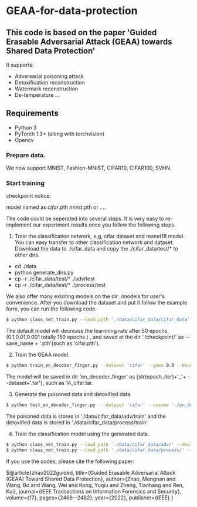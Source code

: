 # GEAA-for-data-protection
## This code is based on the paper 'Guided Erasable Adversarial Attack (GEAA) towards Shared Data Protection'

It supports:
- Adversarial poisoning attack
- Detoxification reconstruction
- Watermark reconstruction
- De-temperature
...

## Requirements
- Python 3
- PyTorch 1.3+ (along with torchvision)
- Opencv

### Prepare data.

We now support MNIST, Fashion-MNIST, CIFAR10, CIFAR100, SVHN.

### Start training

checkpoint notice:

model named as *cifar*.pth  *mnist*.pth or ....

The code could be seperated into several steps. It is very easy to re-implement our experiment results once you follow the following steps.

1. Train the classification network, e,g, cifar dataset and resnet18 model.
You can easy transfer to other classification network and dataset.
Download the data to ./cifar_data and copy the ./cifar_data/test/* to other dirs. 

- cd ./data
- python generate_dirs.py
- cp -r ./cifar_data/test/* ./adv/test
- cp -r ./cifar_data/test/* ./process/test

We also offer many exisiting models on the dir ./models for user's convenience.
After you download the dataset and put it follow the example form, you can run the following code.
```bash
$ python class_net_train.py --load_path './data/cifar_data/cifar_data' --dataset 'cifar' --device '0' --save_name 'cifar'
```
The default model will decrease the learnning rate after 50 epochs, (0.1,0.01,0.001 totally 150 epochs.) , and saved at the dir './checkpoint/' as --save_name + '.pth'(such as 'cifar.pth').

2. Train the GEAA model.
```bash
$ python train_en_decoder_finger.py --dataset 'cifar' --gama 0.9 --bound 10 --device '0'
```
The model will be saved in dir 'en_decoder_finger' as {str(epoch_iter)+'_'+ --dataset+'.tar'}, such as 14_cifar.tar.

3. Generate the poisoned data and detoxified data.
```bash
$ python test_en_decoder_finger.py  --dataset 'cifar' --resume './en_decoder_finger/14_cifar.tar' '--device '0'
```
The poisoned data is stored in './data/cifar_data/adv/train' and the detoxified data is stored in './data/cifar_data/process/train'

4. Train the classification model using the generated data.
```bash
$ python class_net_train.py --load_path './data/cifar_data/adv/' --device '0'
$ python class_net_train.py --load_path './data/cifar_data/process/' --device '0'
```
If you use the codes, please cite the following paper:

$@article{zhao2022guided,
  title={Guided Erasable Adversarial Attack (GEAA) Toward Shared Data Protection},
  author={Zhao, Mengnan and Wang, Bo and Wang, Wei and Kong, Yuqiu and Zheng, Tianhang and Ren, Kui},
  journal={IEEE Transactions on Information Forensics and Security},
  volume={17},
  pages={2468--2482},
  year={2022},
  publisher={IEEE}
}
